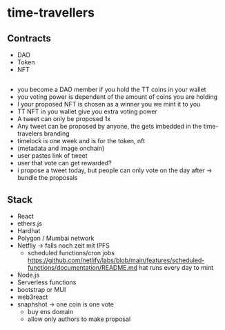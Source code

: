 # time-travellers

## Contracts

- DAO
- Token
- NFT

##

- you become a DAO member if you hold the TT coins in your wallet
- you voting power is dependent of the amount of coins you are holding
- I your proposed NFT is chosen as a winner you we mint it to you
- TT NFT in you wallet give you extra voting power
- A tweet can only be proposed 1x
- Any tweet can be proposed by anyone, the gets imbedded in the time-travelers branding
- timelock is one week and is for the token, nft
- (metadata and image onchain)
- user pastes link of tweet
- user that vote can get rewarded?
- i propose a tweet today, but people can only vote on the day after -> bundle the proposals

## Stack

- React
- ethers.js
- Hardhat
- Polygon / Mumbai network
- Netfliy -> falls noch zeit mit IPFS
  - scheduled functions/cron jobs https://github.com/netlify/labs/blob/main/features/scheduled-functions/documentation/README.md hat runs every day to mint
- Node.js
- Serverless functions
- bootstrap or MUI
- web3react
- snaphshot -> one coin is one vote
  - buy ens domain
  - allow only authors to make proposal
